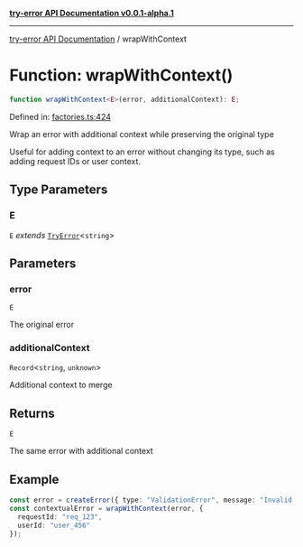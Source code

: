 [**try-error API Documentation v0.0.1-alpha.1**](../index.md)

***

[try-error API Documentation](../index.md) / wrapWithContext

# Function: wrapWithContext()

```ts
function wrapWithContext<E>(error, additionalContext): E;
```

Defined in: [factories.ts:424](https://github.com/oconnorjohnson/try-error/blob/e3ae0308069a4fba073f4543d527ad76373db795/src/factories.ts#L424)

Wrap an error with additional context while preserving the original type

Useful for adding context to an error without changing its type,
such as adding request IDs or user context.

## Type Parameters

### E

`E` *extends* [`TryError`](../interfaces/TryError.md)\<`string`\>

## Parameters

### error

`E`

The original error

### additionalContext

`Record`\<`string`, `unknown`\>

Additional context to merge

## Returns

`E`

The same error with additional context

## Example

```typescript
const error = createError({ type: "ValidationError", message: "Invalid input" });
const contextualError = wrapWithContext(error, {
  requestId: "req_123",
  userId: "user_456"
});
```
